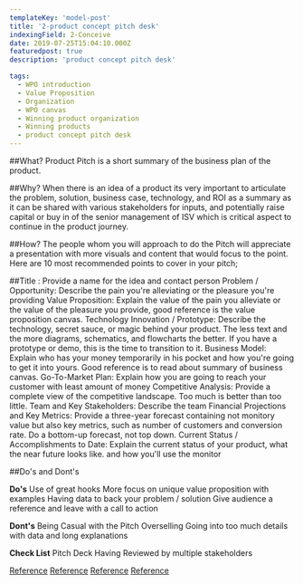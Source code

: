 ```yaml
---
templateKey: 'model-post'
title: '2-product concept pitch desk'
indexingField: 2-Conceive
date: 2019-07-25T15:04:10.000Z
featuredpost: true
description: 'product concept pitch desk'

tags:
  - WPO introduction
  - Value Proposition
  - Organization
  - WPO canvas
  - Winning product organization
  - Winning products
  - product concept pitch desk
---
```


##What?
Product Pitch is a short summary of the business plan of the product.



##Why? 
When there is an idea of a product its very important to articulate the problem, solution, business case, technology, and ROI as a summary as it can be shared with various stakeholders for inputs, and potentially raise capital or buy in of the senior management of ISV which is critical aspect to continue in the product journey.

 

##How? 
The people whom you will approach to do the Pitch will appreciate a presentation with more visuals and content that would focus to the point. Here are 10 most recommended points to cover in your pitch;



##Title : Provide a name for the idea and contact person
Problem / Opportunity: Describe the pain you're alleviating or the pleasure you're providing
Value Proposition: Explain the value of the pain you alleviate or the value of the pleasure you provide, good reference is the value proposition canvas.
Technology Innovation / Prototype: Describe the technology, secret sauce, or magic behind your product. The less text and the more diagrams, schematics, and flowcharts the better. If you have a prototype or demo, this is the time to transition to it.
Business Model: Explain who has your money temporarily in his pocket and how you're going to get it into yours. Good reference is to read about summary of business canvas.
Go-To-Market Plan: Explain how you are going to reach your customer with least amount of money
Competitive Analysis: Provide a complete view of the competitive landscape. Too much is better than too little.
Team and Key Stakeholders: Describe the team
Financial Projections and Key Metrics: Provide a three-year forecast containing not monitory value but also key metrics, such as number of customers and conversion rate. Do a bottom-up forecast, not top down.
Current Status / Accomplishments to Date: Explain the current status of your product, what the near future looks like. and how you'll use the monitor


##Do's and Dont's

**Do's**
Use of great hooks
More focus on unique value proposition with examples
Having data to back your problem / solution
Give audience a reference and leave with a call to action


**Dont's**
Being Casual with the Pitch
Overselling
Going into too much details with data and long explanations


**Check List** 
Pitch Deck
Having Reviewed by multiple stakeholders


[Reference]('https://guykawasaki.com/the-only-10-slides-you-need-in-your-pitch/')
[Reference]('https://invest2start.com/blog/pitch-deck-complete-guide-pitch-presentation/')
[Reference]('https://www.youtube.com/watch?time_continue=28&v=QoAOzMTLP5s')
[Reference]('https://www.youtube.com/watch?time_continue=1&v=ReM1uqmVfP0')